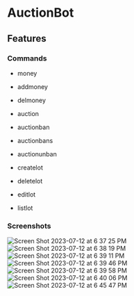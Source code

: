 # AuctionBot

## Features
### Commands
- money
- addmoney
- delmoney

- auction
- auctionban
- auctionbans
- auctionunban

- createlot
- deletelot
- editlot
- listlot

### Screenshots

![Screen Shot 2023-07-12 at 6 37 25 PM](https://github.com/dylan0356/AuctionBot/assets/33008329/b526e2de-0316-4511-b191-857ec34cdc2d)
![Screen Shot 2023-07-12 at 6 38 19 PM](https://github.com/dylan0356/AuctionBot/assets/33008329/b82377a0-4397-47dc-8e32-eae4f040df57)
![Screen Shot 2023-07-12 at 6 39 11 PM](https://github.com/dylan0356/AuctionBot/assets/33008329/f14d42da-d6cb-4b8e-a6eb-60d629c9d9ee)
![Screen Shot 2023-07-12 at 6 39 46 PM](https://github.com/dylan0356/AuctionBot/assets/33008329/dfae6c6a-12b3-4b79-b588-0871b4123902)
![Screen Shot 2023-07-12 at 6 39 58 PM](https://github.com/dylan0356/AuctionBot/assets/33008329/35e2f553-c904-4154-bdd5-4c18af0f0ac1)
![Screen Shot 2023-07-12 at 6 40 06 PM](https://github.com/dylan0356/AuctionBot/assets/33008329/ff8014d7-7426-4d21-b9c8-7d05eb5ff07b)
![Screen Shot 2023-07-12 at 6 45 47 PM](https://github.com/dylan0356/AuctionBot/assets/33008329/26882a14-2ac2-4538-8812-c2fa1d53257b)
